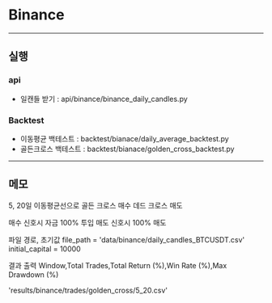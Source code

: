 # Binance

---

## 실행

### api

-   일캔들 받기 : api/binance/binance_daily_candles.py

### Backtest

-   이동평균 백테스트 : backtest/bianace/daily_average_backtest.py
-   골든크로스 백테스트 : backtest/bianace/golden_cross_backtest.py

---

## 메모

5, 20일 이동평균선으로
골든 크로스 매수
데드 크로스 매도

매수 신호시 자금 100% 투입
매도 신호시 100% 매도

파일 경로, 초기값
file_path = 'data/binance/daily_candles_BTCUSDT.csv'
initial_capital = 10000

결과 출력
Window,Total Trades,Total Return (%),Win Rate (%),Max Drawdown (%)

'results/binance/trades/golden_cross/5_20.csv'
